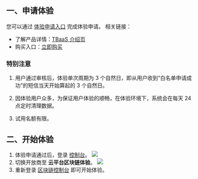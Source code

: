 ## 一、申请体验
您可以通过 [体验申请入口](http://tce.fsphere.cn/act/apply/tbaas0) 完成体验申请。
相关链接：
- 了解产品详情：[TBaaS 介绍页](http://tce.fsphere.cn/product/tbaas)
- 购买入口：[立即购买](https://buy.tce.fsphere.cn/tbaas_blockchain)

### 特别注意
1. 用户通过审核后，体验单次周期为 3 个自然日，即从用户收到“白名单申请成功”的短信当天开始算起的 3 个自然日。

2. 因体验用户众多，为保证用户体验的顺畅，在体验环境下，系统会在每天 24 点定时清理数据。

3. 试用名额有限。

## 二、开始体验
1. 体验申请通过后，登录 [控制台](https://console.tce.fsphere.c)。
![](http://imgcache.tce.fsphere.cn/static/main.qcloudimg.com/raw/f8e832d763a1c0d661e4bb8baf4cb539.png)
2. 切换开放商至 **云平台区块链体验**。
![](http://imgcache.tce.fsphere.cn/static/main.qcloudimg.com/raw/21837908e585612e906738e69488100e.png)
3. 重新登录 [区块链控制台](http://console.tce.fsphere.cn/tbaas) 即可开始体验。
